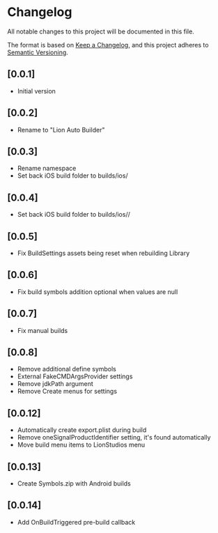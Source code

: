# Changelog
All notable changes to this project will be documented in this file.

The format is based on [Keep a Changelog](https://keepachangelog.com/en/1.0.0/),
and this project adheres to [Semantic Versioning](https://semver.org/spec/v2.0.0.html).

## [0.0.1]
 - Initial version
 
## [0.0.2] 
 - Rename to "Lion Auto Builder"
  
## [0.0.3] 
 - Rename namespace
 - Set back iOS build folder to builds/ios/<buildName>
 
## [0.0.4]
 - Set back iOS build folder to builds/ios/<environment>/<buildName> 

## [0.0.5]
 - Fix BuildSettings assets being reset when rebuilding Library

## [0.0.6]
 - Fix build symbols addition optional when values are null

## [0.0.7]
 - Fix manual builds

## [0.0.8]
- Remove additional define symbols
- External FakeCMDArgsProvider settings
- Remove jdkPath argument
- Remove Create menus for settings
 
## [0.0.12]
- Automatically create export.plist during build
- Remove oneSignalProductIdentifier setting, it's found automatically
- Move build menu items to LionStudios menu

## [0.0.13]
- Create Symbols.zip with Android builds

## [0.0.14]
- Add OnBuildTriggered pre-build callback